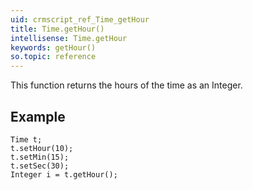 ```yaml
---
uid: crmscript_ref_Time_getHour
title: Time.getHour()
intellisense: Time.getHour
keywords: getHour()
so.topic: reference
---
```


This function returns the hours of the time as an Integer.




## Example
    
    Time t;
    t.setHour(10);
    t.setMin(15);
    t.setSec(30);
    Integer i = t.getHour();


